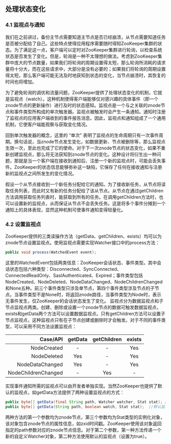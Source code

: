 ## 处理状态变化
### 4.1 监视点与通知
我们在之前讲过，备份主节点需要知道主节点是否已经崩溃，从节点需要知道任务是否被分配给了自己。这些特点使得应用程序需要随时得知ZooKeeper集群的状态。为了满足这一点，客户端可以定时对ZooKeeper集群进行轮询，以检查系统状态是否发生了变化。但是，轮询是一种不太理想的做法。考虑到ZooKeeper集群中庞大的节点数量，如果我们将轮询的周期设置得太短，那么轮询所消耗的请求量将十分大，而在这些请求中，大部分是没有必要的；如果我们将轮询的周期设置得太短，那么客户端可能无法及时地获知到状态的变化，当节点崩溃时，其恢复的时间也将增加。

为了避免轮询的调优和流量问题，ZooKeeper提供了处理状态变化的机制，它就是监视点（watch）。这种机制使得客户端能够仅对感兴趣的具体事件（即一个znode节点的更新操作）进行及时的状态感知。监视点是一个与之关联的znode节点和事件类型所构成的单次触发器。监视点被触发时会产生一条通知。通知时注册了监视点的应用客户端收到的事件报告消息。因此，监视点和通知组成了一个通用机制，它使客户端能观察与获取变化情况。

回到单次触发器的概念，这里的 “单次” 表明了监视点的生命周期只有一次事件周期。换句话说，当znode节点发生变化，如数据更新、节点被删除等，那么监视点生效一次，至此也完成了它的使命。对于下一次znode节点的状态变化，如果不重新创建监视点，那么将无法获知到znode节点的变化。这种设计将衍生出一种问题，那就是当一个客户端在接收到通知后、注册一个新的监视点时，可能会丢失事件。ZooKeeper的状态信息能够弥补这一缺陷，它保存了任何在接收通知与注册新的监视点之间所发生的变化情况。

假设一个从节点接收到一个新任务分配给它的通知。为了接收新任务，从节点将读取任务列表，而此时又有新的任务分配给了该从节点。从节点在通过getChildren方法调用获取任务列表时，能获取到所有的任务。在调用getChildren方法时，也可以设置新的监视点，从而保证从节点不会丢失任务。这是将多个事件分摊到一个通知上的具体表现，显然这种机制可使事件通知变得轻量化。

### 4.2 设置监视点
ZooKeeper提供的三类读操作方法（getData、getChildren、exists）均可以为znode节点设置监视点。使用监视点需要实现Watcher接口中的process方法：

```java
public void process(WatchedEvent event); 
```

这里的WatchedEvent包括两类信息：ZooKeeper会话状态、事件类型。其中会话状态包括六种类型：Disconnected、SyncConnected、ConnectedReadOnly、SaslAuthenticated、Expired；事件类型包括NodeCreated、NodeDeleted、NodeDataChanged、NodeChildrenChanged和None五种。前三个事件类型只涉及单节点，第四个事件类型涉及节点的子节点。当事件类型不是None时，将返回znode路径，当事件类型为Node时，表示无事件发生，仅ZooKeeper的会话状态发生了变化。
监视点分为数据监视点和子节点监视点两类。创建、删除或设置一个znode节点的数据可触发数据监视点，exists和getData两个方法可以设置数据监视点。只有getChildren方法可以设置子节点监视点，这种监视点只有在子节点创建或删除时才会触发。对于不同的事件类型，可以采用不同方法设置监视点：

|Case/API|getData|getChildren|exists|
|----:|:----:|:----:|:----:|
|NodeCreated|-|-|Yes|
|NodeDeleted|Yes|-|Yes|
|NodeDataChanged|Yes|-|Yes|
|NodeChildrenChanged|-|Yes|-|

实现事件通知所需的监视点可以由开发者单独实现。当然ZooKeeper也提供了默认的监视点，如getData方法提供了两种设置监视点的方式：

```java
public byte[] getData(final String path, Watcher watcher, Stat stat); //自定义监视点
public byte[] getData(String path, boolean watch, Stat stat);  //默认监视点
```

两种方法的第一个参数均为znode节点，第三个参数均为Stat类型的实例化对象，该对象包含znode节点的属性信息，如zxid时间戳。ZooKeeper使用该对象返回指定的path参数对应的znode节点信息。对于第二个参数，第一种方法传递一个新的自定义Watcher对象，第二种方法使用默认的监视点（设置为true）。
